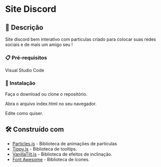 # Site Discord

## 🚀 Descrição

Site discord bem interativo com particulas criado para colocar suas redes sociais e de mais um amigo seu ! 


### 📋 Pré-requisitos

Visual Studio Code


### 🔧 Instalação

Faça o download ou clone o repositório.

Abra o arquivo index.html no seu navegador.

Edite como quiser.


## 🛠️ Construído com


* [Particles.js](https://github.com/VincentGarreau/particles.js) - Biblioteca de animações de partículas
* [Tippy.js](https://github.com/atomiks/tippyjs) - Biblioteca de tooltips.
* [VanillaTilt.js](https://micku7zu.github.io/vanilla-tilt.js/) - Biblioteca de efeitos de inclinação.
* [Font Awesome](https://github.com/FortAwesome/Font-Awesome) - Biblioteca de ícones.